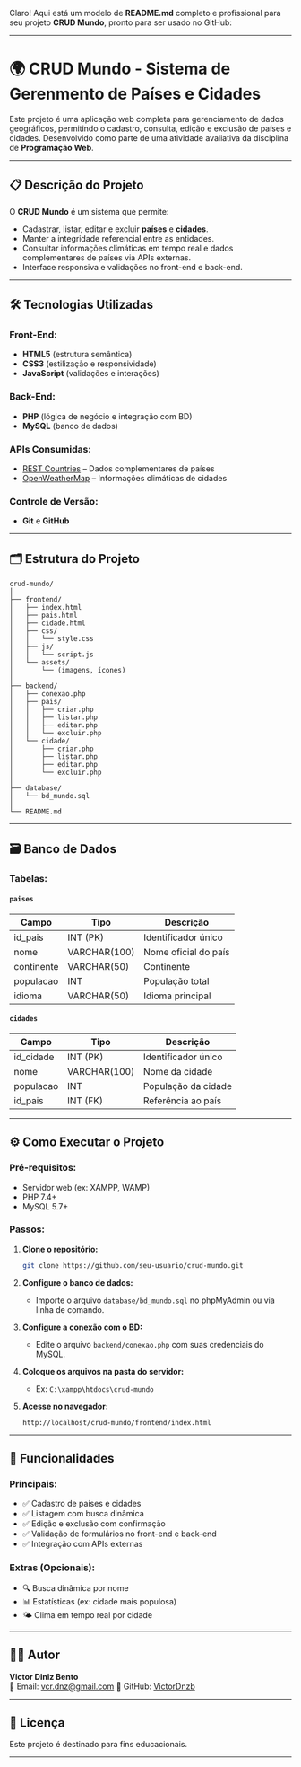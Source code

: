 Claro! Aqui está um modelo de **README.md** completo e profissional para seu projeto **CRUD Mundo**, pronto para ser usado no GitHub:

---

# 🌍 CRUD Mundo - Sistema de Gerenmento de Países e Cidades

Este projeto é uma aplicação web completa para gerenciamento de dados geográficos, permitindo o cadastro, consulta, edição e exclusão de países e cidades. Desenvolvido como parte de uma atividade avaliativa da disciplina de **Programação Web**.

---

## 📋 Descrição do Projeto

O **CRUD Mundo** é um sistema que permite:

- Cadastrar, listar, editar e excluir **países** e **cidades**.
- Manter a integridade referencial entre as entidades.
- Consultar informações climáticas em tempo real e dados complementares de países via APIs externas.
- Interface responsiva e validações no front-end e back-end.

---

## 🛠 Tecnologias Utilizadas

### Front-End:
- **HTML5** (estrutura semântica)
- **CSS3** (estilização e responsividade)
- **JavaScript** (validações e interações)

### Back-End:
- **PHP** (lógica de negócio e integração com BD)
- **MySQL** (banco de dados)

### APIs Consumidas:
- [REST Countries](https://restcountries.com/) – Dados complementares de países
- [OpenWeatherMap](https://openweathermap.org/) – Informações climáticas de cidades

### Controle de Versão:
- **Git** e **GitHub**

---

## 🗂 Estrutura do Projeto

```
crud-mundo/
│
├── frontend/
│   ├── index.html
│   ├── pais.html
│   ├── cidade.html
│   ├── css/
│   │   └── style.css
│   ├── js/
│   │   └── script.js
│   └── assets/
│       └── (imagens, ícones)
│
├── backend/
│   ├── conexao.php
│   ├── pais/
│   │   ├── criar.php
│   │   ├── listar.php
│   │   ├── editar.php
│   │   └── excluir.php
│   └── cidade/
│       ├── criar.php
│       ├── listar.php
│       ├── editar.php
│       └── excluir.php
│
├── database/
│   └── bd_mundo.sql
│
└── README.md
```

---

## 🗃 Banco de Dados

### Tabelas:

#### `paises`
| Campo        | Tipo         | Descrição               |
|--------------|--------------|-------------------------|
| id_pais      | INT (PK)     | Identificador único     |
| nome         | VARCHAR(100) | Nome oficial do país    |
| continente   | VARCHAR(50)  | Continente              |
| populacao    | INT          | População total         |
| idioma       | VARCHAR(50)  | Idioma principal        |

#### `cidades`
| Campo        | Tipo         | Descrição               |
|--------------|--------------|-------------------------|
| id_cidade    | INT (PK)     | Identificador único     |
| nome         | VARCHAR(100) | Nome da cidade          |
| populacao    | INT          | População da cidade     |
| id_pais      | INT (FK)     | Referência ao país      |

---

## ⚙️ Como Executar o Projeto

### Pré-requisitos:
- Servidor web (ex: XAMPP, WAMP)
- PHP 7.4+
- MySQL 5.7+

### Passos:

1. **Clone o repositório:**
   ```bash
   git clone https://github.com/seu-usuario/crud-mundo.git
   ```

2. **Configure o banco de dados:**
   - Importe o arquivo `database/bd_mundo.sql` no phpMyAdmin ou via linha de comando.

3. **Configure a conexão com o BD:**
   - Edite o arquivo `backend/conexao.php` com suas credenciais do MySQL.

4. **Coloque os arquivos na pasta do servidor:**
   - Ex: `C:\xampp\htdocs\crud-mundo`

5. **Acesse no navegador:**
   ```
   http://localhost/crud-mundo/frontend/index.html
   ```

---

## 📌 Funcionalidades

### Principais:
- ✅ Cadastro de países e cidades
- ✅ Listagem com busca dinâmica
- ✅ Edição e exclusão com confirmação
- ✅ Validação de formulários no front-end e back-end
- ✅ Integração com APIs externas

### Extras (Opcionais):
- 🔍 Busca dinâmica por nome
- 📊 Estatísticas (ex: cidade mais populosa)
- 🌤 Clima em tempo real por cidade

---

## 👨‍💻 Autor

**Victor Diniz Bento**  
📧 Email: vcr.dnz@gmail.com
🔗 GitHub: [VictorDnzb](https://github.com/VictorDnzb)

---

## 📄 Licença

Este projeto é destinado para fins educacionais.

---
